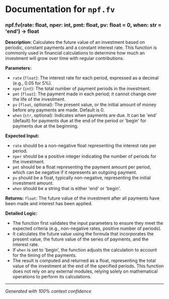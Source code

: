 # Documentation for `npf.fv`

### npf.fv(rate: float, nper: int, pmt: float, pv: float = 0, when: str = 'end') -> float

**Description:**
Calculates the future value of an investment based on periodic, constant payments and a constant interest rate. This function is commonly used in financial calculations to determine how much an investment will grow over time with regular contributions.

**Parameters:**
- `rate` (`float`): The interest rate for each period, expressed as a decimal (e.g., 0.05 for 5%).
- `nper` (`int`): The total number of payment periods in the investment.
- `pmt` (`float`): The payment made in each period; it cannot change over the life of the investment.
- `pv` (`float`, optional): The present value, or the initial amount of money before any payments are made. Default is 0.
- `when` (`str`, optional): Indicates when payments are due. It can be 'end' (default) for payments due at the end of the period or 'begin' for payments due at the beginning.

**Expected Input:**
- `rate` should be a non-negative float representing the interest rate per period.
- `nper` should be a positive integer indicating the number of periods for the investment.
- `pmt` should be a float representing the payment amount per period, which can be negative if it represents an outgoing payment.
- `pv` should be a float, typically non-negative, representing the initial investment amount.
- `when` should be a string that is either 'end' or 'begin'.

**Returns:**
`float`: The future value of the investment after all payments have been made and interest has been applied.

**Detailed Logic:**
- The function first validates the input parameters to ensure they meet the expected criteria (e.g., non-negative rates, positive number of periods).
- It calculates the future value using the formula that incorporates the present value, the future value of the series of payments, and the interest rate.
- If `when` is set to 'begin', the function adjusts the calculation to account for the timing of the payments.
- The result is computed and returned as a float, representing the total value of the investment at the end of the specified periods. This function does not rely on any external modules, relying solely on mathematical operations to perform its calculations.

---
*Generated with 100% context confidence*
